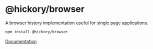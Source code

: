 # @hickory/browser

A browser history implementation useful for single page applications.

```sh
npm install @hickory/browser
```

[Documentation](../../docs/api/Browser.md)
